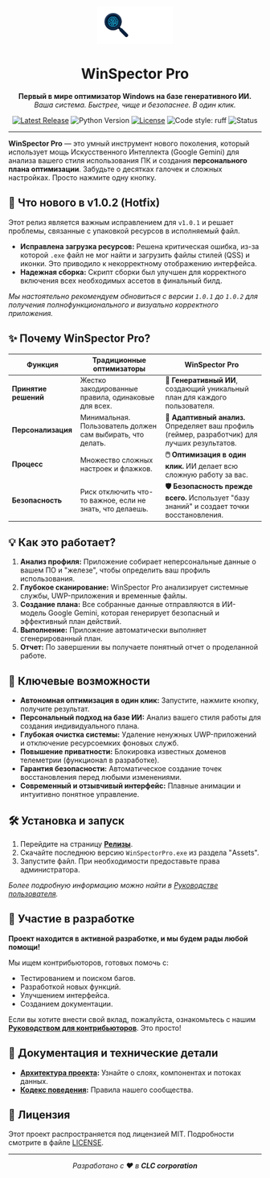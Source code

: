 <p align="center">
  <img src="./assets/logo.png" alt="WinSpector Pro Logo" width="150"/>
</p>

<h1 align="center">WinSpector Pro</h1>

<p align="center">
  <strong>Первый в мире оптимизатор Windows на базе генеративного ИИ.</strong>
  <br>
  <em>Ваша система. Быстрее, чище и безопаснее. В один клик.</em>
</p>

<p align="center">
    <a href="https://github.com/deeCaTofficial/WinSpectorPro/releases/latest"><img src="https://img.shields.io/github/release/deeCaTofficial/WinSpectorPro.svg?label=последний%20релиз" alt="Latest Release"></a>
    <img src="https://img.shields.io/badge/python-3.10+-blue.svg" alt="Python Version">
    <a href="https://github.com/deeCaTofficial/WinSpectorPro/blob/main/LICENSE"><img src="https://img.shields.io/github/license/deeCaTofficial/WinSpectorPro" alt="License"></a>
    <img src="https://img.shields.io/badge/code%20style-ruff-black.svg" alt="Code style: ruff">
    <img src="https://img.shields.io/badge/status-активная%20разработка-green.svg" alt="Status">
</p>

---

**WinSpector Pro** — это умный инструмент нового поколения, который использует мощь Искусственного Интеллекта (Google Gemini) для анализа вашего стиля использования ПК и создания **персонального плана оптимизации**. Забудьте о десятках галочек и сложных настройках. Просто нажмите одну кнопку.

<!-- НОВЫЙ БЛОК -->
## 🌟 Что нового в v1.0.2 (Hotfix)

Этот релиз является важным исправлением для `v1.0.1` и решает проблемы, связанные с упаковкой ресурсов в исполняемый файл.

-   **Исправлена загрузка ресурсов:** Решена критическая ошибка, из-за которой `.exe` файл не мог найти и загрузить файлы стилей (QSS) и иконки. Это приводило к некорректному отображению интерфейса.
-   **Надежная сборка:** Скрипт сборки был улучшен для корректного включения всех необходимых ассетов в финальный билд.

*Мы настоятельно рекомендуем обновиться с версии `1.0.1` до `1.0.2` для получения полнофункционального и визуально корректного приложения.*
<!-- КОНЕЦ НОВОГО БЛОКА -->

## ✨ Почему WinSpector Pro?

| Функция                  | Традиционные оптимизаторы                                    | WinSpector Pro                                                                 |
| ------------------------ | ------------------------------------------------------------ | ------------------------------------------------------------------------------ |
| **Принятие решений**     | Жестко закодированные правила, одинаковые для всех.          | **🤖 Генеративный ИИ**, создающий уникальный план для каждого пользователя.      |
| **Персонализация**       | Минимальная. Пользователь должен сам выбирать, что делать.      | **🧠 Адаптивный анализ.** Определяет ваш профиль (геймер, разработчик) для лучших результатов. |
| **Процесс**              | Множество сложных настроек и флажков.                       | **🖱️ Оптимизация в один клик.** ИИ делает всю сложную работу за вас.          |
| **Безопасность**         | Риск отключить что-то важное, если не знать, что делаешь.    | **🛡️ Безопасность прежде всего.** Использует "базу знаний" и создает точки восстановления. |

## 💡 Как это работает?

1.  **Анализ профиля:** Приложение собирает неперсональные данные о вашем ПО и "железе", чтобы определить ваш профиль использования.
2.  **Глубокое сканирование:** WinSpector Pro анализирует системные службы, UWP-приложения и временные файлы.
3.  **Создание плана:** Все собранные данные отправляются в ИИ-модель Google Gemini, которая генерирует безопасный и эффективный план действий.
4.  **Выполнение:** Приложение автоматически выполняет сгенерированный план.
5.  **Отчет:** По завершении вы получаете понятный отчет о проделанной работе.

## 🚀 Ключевые возможности

-   **Автономная оптимизация в один клик:** Запустите, нажмите кнопку, получите результат.
-   **Персональный подход на базе ИИ:** Анализ вашего стиля работы для создания индивидуального плана.
-   **Глубокая очистка системы:** Удаление ненужных UWP-приложений и отключение ресурсоемких фоновых служб.
-   **Повышение приватности:** Блокировка известных доменов телеметрии (функционал в разработке).
-   **Гарантия безопасности:** Автоматическое создание точек восстановления перед любыми изменениями.
-   **Современный и отзывчивый интерфейс:** Плавные анимации и интуитивно понятное управление.

## 🛠️ Установка и запуск

1.  Перейдите на страницу **[Релизы](https://github.com/deeCaTofficial/WinSpectorPro/releases/latest)**.
2.  Скачайте последнюю версию `WinSpectorPro.exe` из раздела "Assets".
3.  Запустите файл. При необходимости предоставьте права администратора.

*Более подробную информацию можно найти в [Руководстве пользователя](./docs/USER_GUIDE.md).*

## 🤝 Участие в разработке

**Проект находится в активной разработке, и мы будем рады любой помощи!**

Мы ищем контрибьюторов, готовых помочь с:
-   Тестированием и поиском багов.
-   Разработкой новых функций.
-   Улучшением интерфейса.
-   Созданием документации.

Если вы хотите внести свой вклад, пожалуйста, ознакомьтесь с нашим **[Руководством для контрибьюторов](./CONTRIBUTING.md)**. Это просто!

## 📄 Документация и технические детали

-   **[Архитектура проекта](./docs/ARCHITECTURE.md):** Узнайте о слоях, компонентах и потоках данных.
-   **[Кодекс поведения](./CODE_OF_CONDUCT.md):** Правила нашего сообщества.

## 📄 Лицензия

Этот проект распространяется под лицензией MIT. Подробности смотрите в файле [LICENSE](./LICENSE).

---
<p align="center">
  <em>Разработано с ❤️ в <strong>CLC corporation</strong></em>
</p>
